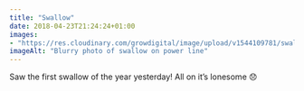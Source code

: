 ```yaml
---
title: "Swallow"
date: 2018-04-23T21:24:24+01:00
images: 
- "https://res.cloudinary.com/growdigital/image/upload/v1544109781/swallow-39846036700.jpg"
imageAlt: "Blurry photo of swallow on power line"
---
```


Saw the first swallow of the year yesterday! All on it’s lonesome 😞
